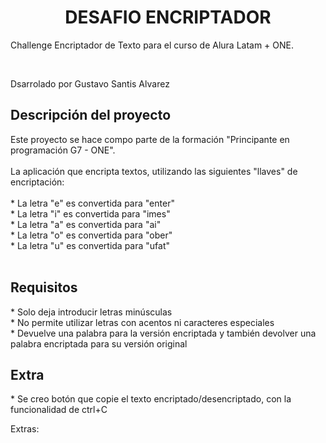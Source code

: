 <h1 align="center"> DESAFIO ENCRIPTADOR</h1>
  
  <p>Challenge Encriptador de Texto para el curso de Alura Latam + ONE.</p> <br/>
  <p>Dsarrolado por Gustavo Santis Alvarez</p> 


<h2 align="left"> Descripción del proyecto</h2>

<p>Este proyecto se hace compo parte de la formación "Principante en programación G7 - ONE". <br/> <br/>
  La aplicación que encripta textos, utilizando las siguientes "llaves" de encriptación: <br/>
  <br/>
  * La letra "e" es convertida para "enter" <br/>
  * La letra "i" es convertida para "imes" <br/>
  * La letra "a" es convertida para "ai" <br/>
  * La letra "o" es convertida para "ober" <br/>
  * La letra "u" es convertida para "ufat" <br/>
  <br/>
</p>

<h2 align="left"> Requisitos</h2>
  <p>
    * Solo deja introducir letras minúsculas <br/>
    * No permite utilizar letras con acentos ni caracteres especiales<br/>
    * Devuelve una palabra para la versión encriptada y también devolver una palabra encriptada para su versión original<br/>
  </p>

<h2 align="left"> Extra</h2>
  <p>
    * Se creo botón que copie el texto encriptado/desencriptado, con la funcionalidad de ctrl+C<br/>
  </p>
Extras:


  


